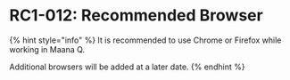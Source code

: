 # RC1-012: Recommended Browser

{% hint style="info" %}
It is recommended to use Chrome or Firefox while working in Maana Q.

Additional browsers will be added at a later date.
{% endhint %}

[  
](https://maana-ue.gitbook.io/product/product-guide/known-issues/untitled-2)

